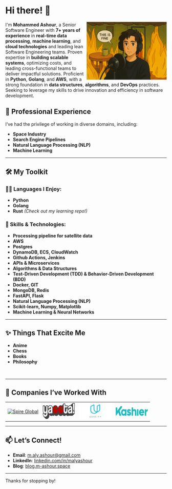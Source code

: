# Hi there! 👋

<img height="180" width="250" alt="This is probably fine" align="right" src="assets/tf.png">

I'm **Mohammed Ashour**, a Senior Software Engineer with **7+ years of experience** in **real-time data processing**, **machine learning**, and **cloud technologies** and leading lean Software Engineering teams. Proven expertise in **building scalable systems**, optimizing costs, and leading cross-functional teams to deliver impactful solutions. Proficient in **Python**, **Golang**, and **AWS**, with a strong foundation in **data structures**, **algorithms**, and **DevOps** practices. Seeking to leverage my skills to drive innovation and efficiency in software development.
<br>



## 🔭 Professional Experience
I’ve had the privilege of working in diverse domains, including:
- **Space Industry**
- **Search Engine Pipelines**
- **Natural Language Processing (NLP)**
- **Machine Learning**

---

## 🛠 My Toolkit

### 👨‍💻 Languages I Enjoy:
- **Python**
- **Golang**
- **Rust** *(Check out my learning repo!)*

### 💬 Skills & Technologies:

- **Processing pipeline for satellite data**
- **AWS**
- **Postgres**
- **DynamoDB, ECS, CloudWatch**
- **Github Actions, Jenkins** 
- **APIs & Microservices**
- **Algorithms & Data Structures**
- **Test-Driven Development (TDD) & Behavior-Driven Development (BDD)**
- **Docker, GIT**
- **MongoDB, Redis**
- **FastAPI, Flask**
- **Natural Language Processing (NLP)**
- **Scikit-learn, Numpy, Matplotlib**
- **Machine Learning & Neural Networks**
---

## ✨ Things That Excite Me

- **Anime**
- **Chess**
- **Books**
- **Philosophy**

<br>

---

## 🏢 Companies I’ve Worked With
<table border=0 cellspacing=0 cellpadding=0 rules=none align="center">
  <tr>
    <td><a href="https://spire.com" target="_blank" rel="noopener noreferrer"><img height="30" width="100" alt="Spire Global" src="https://spire.com/wp-content/uploads/2021/02/Spire_Color.png"></a></td>
    <td><a href="https://www.yaoota.com" target="_blank" rel="noopener noreferrer"><img height="50" width="100" alt="Yaoota" src="assets/yaoota.png"></a></td>
    <td><a href="https://www.udacity.com/" target="_blank" rel="noopener noreferrer"><img height="50" width="100" alt="Udacity" src="assets/udacity.png"></a></td>
    <td><a href="https://kashier.io/" target="_blank" rel="noopener noreferrer"><img height="30" width="100" alt="Kashier" src="assets/kashier.png"></a></td>
  </tr>
</table>

---

## 📫 Let’s Connect!

- **Email**: [m.aly.ashour@gmail.com](mailto:m.aly.ashour@gmail.com)
- **LinkedIn**: [linkedin.com/in/malyashour](https://www.linkedin.com/in/malyashour/)
- **Blog**: [blog.m-ashour.space](https://blog.m-ashour.space)

---

Thanks for stopping by!
